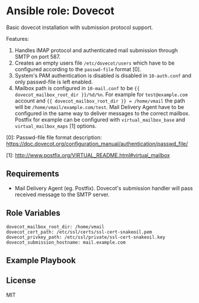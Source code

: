 Ansible role: Dovecot
=====================

Basic dovecot installation with submission protocol support.

Features:

1. Handles IMAP protocol and authenticated mail submission through SMTP on port 587.
2. Creates an empty users file `/etc/dovecot/users` which have to be configured according to the `passwd-file` format \[0\].
3. System's PAM authentication is disabled is disabled in `10-auth.conf` and only passwd-file is left enabled.
4. Mailbox path is configured in `10-mail.conf` to be `{{ dovecot_mailbox_root_dir }}/%d/%n`. For example for `test@example.com` account and `{{ dovecot_mailbox_root_dir }} = /home/vmail` the path will be `/home/vmail/example.com/test`. Mail Delivery Agent have to be configured in the same way to deliver messages to the correct mailbox. Postfix for example can be configured with `virtual_mailbox_base` and `virtual_mailbox_maps` \[1\] options.

\[0\]: Passwd-file file format description: https://doc.dovecot.org/configuration_manual/authentication/passwd_file/

\[1\]: http://www.postfix.org/VIRTUAL_README.html#virtual_mailbox

Requirements
------------

- Mail Delivery Agent (eg. Postfix). Dovecot's submission handler will pass received message to the SMTP server.

Role Variables
--------------

```
dovecot_mailbox_root_dir: /home/vmail
dovecot_cert_path: /etc/ssl/certs/ssl-cert-snakeoil.pem
dovecot_privkey_path: /etc/ssl/private/ssl-cert-snakeoil.key
dovecot_submission_hostname: mail.example.com
```

Example Playbook
----------------



License
-------

MIT